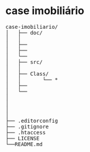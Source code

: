 # case imobiliário


<pre>
case-imobiliario/
│   ├── doc/
│   │             
│   ├──
│   ├──
│   └──
│   ├── src/
│   │             
│   ├── Class/
│   │       └── *
│   ├──
│   └──
│   
│   
│   
│   
├── .editorconfig  
├── .gitignore 
├── .htaccess
├── LICENSE
└──README.md 
</pre>
